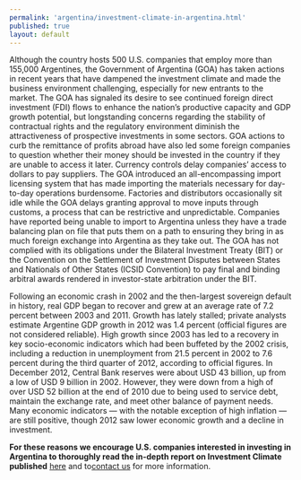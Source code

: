 ```yaml
---
permalink: 'argentina/investment-climate-in-argentina.html'
published: true
layout: default
---
```

Although the country hosts 500 U.S. companies that employ more than 155,000 Argentines, the Government of Argentina (GOA) has taken actions in recent years that have dampened the investment climate and made the business environment challenging, especially for new entrants to the market. The GOA has signaled its desire to see continued foreign direct investment (FDI) flows to enhance the nation’s productive capacity and GDP growth potential, but longstanding concerns regarding the stability of contractual rights and the regulatory environment diminish the attractiveness of prospective investments in some sectors. GOA actions to curb the remittance of profits abroad have also led some foreign companies to question whether their money should be invested in the country if they are unable to access it later. Currency controls delay companies’ access to dollars to pay suppliers. The GOA introduced an all-encompassing import licensing system that has made importing the materials necessary for day-to-day operations burdensome. Factories and distributors occasionally sit idle while the GOA delays granting approval to move inputs through customs, a process that can be restrictive and unpredictable. Companies have reported being unable to import to Argentina unless they have a trade balancing plan on file that puts them on a path to ensuring they bring in as much foreign exchange into Argentina as they take out. The GOA has not complied with its obligations under the Bilateral Investment Treaty (BIT) or the Convention on the Settlement of Investment Disputes between States and Nationals of Other States (ICSID Convention) to pay final and binding arbitral awards rendered in investor-state arbitration under the BIT.

Following an economic crash in 2002 and the then-largest sovereign default in history, real GDP began to recover and grew at an average rate of 7.2 percent between 2003 and 2011. Growth has lately stalled; private analysts estimate Argentine GDP growth in 2012 was 1.4 percent (official figures are not considered reliable). High growth since 2003 has led to a recovery in key socio-economic indicators which had been buffeted by the 2002 crisis, including a reduction in unemployment from 21.5 percent in 2002 to 7.6 percent during the third quarter of 2012, according to official figures. In December 2012, Central Bank reserves were about USD 43 billion, up from a low of USD 9 billion in 2002. However, they were down from a high of over USD 52 billion at the end of 2010 due to being used to service debt, maintain the exchange rate, and meet other balance of payment needs. Many economic indicators ― with the notable exception of high inflation ― are still positive, though 2012 saw lower economic growth and a decline in investment.

**For these reasons we encourage U.S. companies interested in investing in Argentina to thoroughly read the in-depth report on Investment Climate published** [here]( http://www.state.gov/e/eb/rls/othr/ics/2013/204592.htm) and to[contact us](http://export.gov/argentina/contactus/index.asp) for more information.

